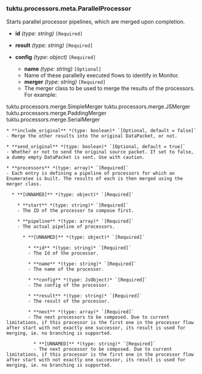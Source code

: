 ### tuktu.processors.meta.ParallelProcessor
Starts parallel processor pipelines, which are merged upon completion.

  * **id** *(type: string)* `[Required]`

  * **result** *(type: string)* `[Required]`

  * **config** *(type: object)* `[Required]`

    * **name** *(type: string)* `[Optional]`
    - Name of these parallelly executed flows to identify in Monitor.

    * **merger** *(type: string)* `[Required]`
    - The merger class to be used to merge the results of the processors. For example:

tuktu.processors.merge.SimpleMerger
tuktu.processors.merge.JSMerger
tuktu.processors.merge.PaddingMerger
tuktu.processors.merge.SerialMerger

    * **include_original** *(type: boolean)* `[Optional, default = false]`
    - Merge the other results into the original DataPacket, or not.

    * **send_original** *(type: boolean)* `[Optional, default = true]`
    - Whether or not to send the original source packet. If set to false, a dummy empty DataPacket is sent. Use with caution.

    * **processors** *(type: array)* `[Required]`
    - Each entry is defining a pipeline of processors for which an Enumeratee is built. The results of each is then merged using the merger class.

      * **[UNNAMED]** *(type: object)* `[Required]`

        * **start** *(type: string)* `[Required]`
        - The ID of the processor to compose first.

        * **pipeline** *(type: array)* `[Required]`
        - The actual pipeline of processors.

          * **[UNNAMED]** *(type: object)* `[Required]`

            * **id** *(type: string)* `[Required]`
            - The Id of the processor.

            * **name** *(type: string)* `[Required]`
            - The name of the processor.

            * **config** *(type: JsObject)* `[Required]`
            - The config of the processor.

            * **result** *(type: string)* `[Required]`
            - The result of the processor.

            * **next** *(type: array)* `[Required]`
            - The next processors to be composed. Due to current limitations, if this processor is the first one in the processor flow after start with not exactly one successor, its result is used for merging, ie. no branching is supported.

              * **[UNNAMED]** *(type: string)* `[Required]`
              - The next processor to be composed. Due to current limitations, if this processor is the first one in the processor flow after start with not exactly one successor, its result is used for merging, ie. no branching is supported.

